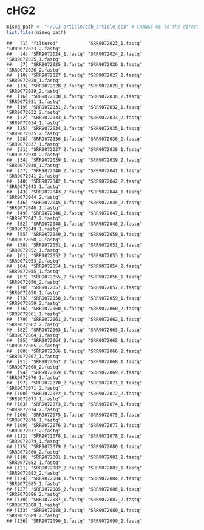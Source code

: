 cHG2
================

``` r
miseq_path <- "~/CC3-article/ech_article_cc3" # CHANGE ME to the directory containing the fastq files after unzipping.
list.files(miseq_path)
```

    ##   [1] "filtered"           "SRR9072023_1.fastq" "SRR9072023_2.fastq"
    ##   [4] "SRR9072024_1.fastq" "SRR9072024_2.fastq" "SRR9072025_1.fastq"
    ##   [7] "SRR9072025_2.fastq" "SRR9072026_1.fastq" "SRR9072026_2.fastq"
    ##  [10] "SRR9072027_1.fastq" "SRR9072027_2.fastq" "SRR9072028_1.fastq"
    ##  [13] "SRR9072028_2.fastq" "SRR9072029_1.fastq" "SRR9072029_2.fastq"
    ##  [16] "SRR9072030_1.fastq" "SRR9072030_2.fastq" "SRR9072031_1.fastq"
    ##  [19] "SRR9072031_2.fastq" "SRR9072032_1.fastq" "SRR9072032_2.fastq"
    ##  [22] "SRR9072033_1.fastq" "SRR9072033_2.fastq" "SRR9072034_1.fastq"
    ##  [25] "SRR9072034_2.fastq" "SRR9072035_1.fastq" "SRR9072035_2.fastq"
    ##  [28] "SRR9072036_1.fastq" "SRR9072036_2.fastq" "SRR9072037_1.fastq"
    ##  [31] "SRR9072037_2.fastq" "SRR9072038_1.fastq" "SRR9072038_2.fastq"
    ##  [34] "SRR9072039_1.fastq" "SRR9072039_2.fastq" "SRR9072040_1.fastq"
    ##  [37] "SRR9072040_2.fastq" "SRR9072041_1.fastq" "SRR9072041_2.fastq"
    ##  [40] "SRR9072042_1.fastq" "SRR9072042_2.fastq" "SRR9072043_1.fastq"
    ##  [43] "SRR9072043_2.fastq" "SRR9072044_1.fastq" "SRR9072044_2.fastq"
    ##  [46] "SRR9072045_1.fastq" "SRR9072045_2.fastq" "SRR9072046_1.fastq"
    ##  [49] "SRR9072046_2.fastq" "SRR9072047_1.fastq" "SRR9072047_2.fastq"
    ##  [52] "SRR9072048_1.fastq" "SRR9072048_2.fastq" "SRR9072049_1.fastq"
    ##  [55] "SRR9072049_2.fastq" "SRR9072050_1.fastq" "SRR9072050_2.fastq"
    ##  [58] "SRR9072051_1.fastq" "SRR9072051_2.fastq" "SRR9072052_1.fastq"
    ##  [61] "SRR9072052_2.fastq" "SRR9072053_1.fastq" "SRR9072053_2.fastq"
    ##  [64] "SRR9072054_1.fastq" "SRR9072054_2.fastq" "SRR9072055_1.fastq"
    ##  [67] "SRR9072055_2.fastq" "SRR9072056_1.fastq" "SRR9072056_2.fastq"
    ##  [70] "SRR9072057_1.fastq" "SRR9072057_2.fastq" "SRR9072058_1.fastq"
    ##  [73] "SRR9072058_2.fastq" "SRR9072059_1.fastq" "SRR9072059_2.fastq"
    ##  [76] "SRR9072060_1.fastq" "SRR9072060_2.fastq" "SRR9072061_1.fastq"
    ##  [79] "SRR9072061_2.fastq" "SRR9072062_1.fastq" "SRR9072062_2.fastq"
    ##  [82] "SRR9072063_1.fastq" "SRR9072063_2.fastq" "SRR9072064_1.fastq"
    ##  [85] "SRR9072064_2.fastq" "SRR9072065_1.fastq" "SRR9072065_2.fastq"
    ##  [88] "SRR9072066_1.fastq" "SRR9072066_2.fastq" "SRR9072067_1.fastq"
    ##  [91] "SRR9072067_2.fastq" "SRR9072068_1.fastq" "SRR9072068_2.fastq"
    ##  [94] "SRR9072069_1.fastq" "SRR9072069_2.fastq" "SRR9072070_1.fastq"
    ##  [97] "SRR9072070_2.fastq" "SRR9072071_1.fastq" "SRR9072071_2.fastq"
    ## [100] "SRR9072072_1.fastq" "SRR9072072_2.fastq" "SRR9072073_1.fastq"
    ## [103] "SRR9072073_2.fastq" "SRR9072074_1.fastq" "SRR9072074_2.fastq"
    ## [106] "SRR9072075_1.fastq" "SRR9072075_2.fastq" "SRR9072076_1.fastq"
    ## [109] "SRR9072076_2.fastq" "SRR9072077_1.fastq" "SRR9072077_2.fastq"
    ## [112] "SRR9072078_1.fastq" "SRR9072078_2.fastq" "SRR9072079_1.fastq"
    ## [115] "SRR9072079_2.fastq" "SRR9072080_1.fastq" "SRR9072080_2.fastq"
    ## [118] "SRR9072081_1.fastq" "SRR9072081_2.fastq" "SRR9072082_1.fastq"
    ## [121] "SRR9072082_2.fastq" "SRR9072083_1.fastq" "SRR9072083_2.fastq"
    ## [124] "SRR9072084_1.fastq" "SRR9072084_2.fastq" "SRR9072085_1.fastq"
    ## [127] "SRR9072085_2.fastq" "SRR9072086_1.fastq" "SRR9072086_2.fastq"
    ## [130] "SRR9072087_1.fastq" "SRR9072087_2.fastq" "SRR9072088_1.fastq"
    ## [133] "SRR9072088_2.fastq" "SRR9072089_1.fastq" "SRR9072089_2.fastq"
    ## [136] "SRR9072090_1.fastq" "SRR9072090_2.fastq"
